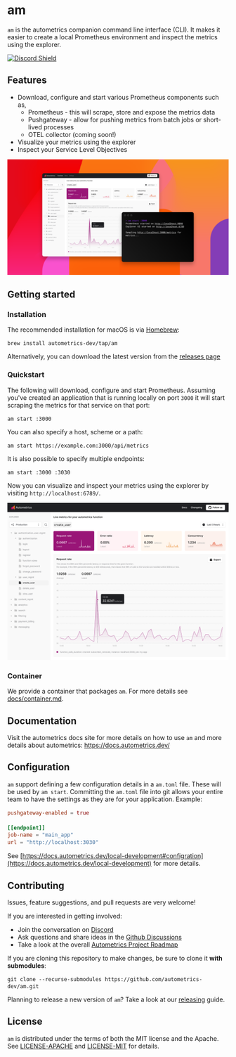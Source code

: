 # am

`am` is the autometrics companion command line interface (CLI). It makes it easier to create a
local Prometheus environment and inspect the metrics using the explorer.

[![Discord Shield](https://discordapp.com/api/guilds/950489382626951178/widget.png?style=shield)](https://discord.gg/kHtwcH8As9)


## Features

- Download, configure and start various Prometheus components such as,
    - Prometheus - this will scrape, store and expose the metrics data
    - Pushgateway - allow for pushing metrics from batch jobs or short-lived
      processes
    - OTEL collector (coming soon!)
- Visualize your metrics using the explorer
- Inspect your Service Level Objectives

![The Autometrics Explorer](./assets/am-explorer.png)

## Getting started

### Installation

The recommended installation for macOS is via [Homebrew](https://brew.sh/):

```
brew install autometrics-dev/tap/am
```

Alternatively, you can download the latest version from the [releases page](https://github.com/autometrics-dev/am/releases)

### Quickstart


The following will download, configure and start Prometheus. Assuming you've created an application that is running locally on port `3000` it will start scraping the metrics for that service on that port:

```
am start :3000
```

You can also specify a host, scheme or a path:

```
am start https://example.com:3000/api/metrics
```

It is also possible to specify multiple endpoints:

```
am start :3000 :3030
```

Now you can visualize and inspect your metrics using the explorer by visiting `http://localhost:6789/`.

![The Autometrics Explorer](./assets/explorer.png)

### Container

We provide a container that packages `am`. For more details see [docs/container.md](docs/container.md).

## Documentation

Visit the autometrics docs site for more details on how to use `am` and more
details about autometrics: https://docs.autometrics.dev/

## Configuration

`am` support defining a few configuration details in a `am.toml` file. These
will be used by `am start`. Committing the `am.toml` file into git allows your
entire team to have the settings as they are for your application. Example:

```toml
pushgateway-enabled = true

[[endpoint]]
job-name = "main_app"
url = "http://localhost:3030"
```

See [https://docs.autometrics.dev/local-development#configration](https://docs.autometrics.dev/local-development) for more details.

## Contributing

Issues, feature suggestions, and pull requests are very welcome!

If you are interested in getting involved:
- Join the conversation on [Discord](https://discord.gg/9eqGEs56UB)
- Ask questions and share ideas in the [Github Discussions](https://github.com/orgs/autometrics-dev/discussions)
- Take a look at the overall [Autometrics Project Roadmap](https://github.com/orgs/autometrics-dev/projects/1)

If you are cloning this repository to make changes, be sure to clone it **with submodules**:

```shell
git clone --recurse-submodules https://github.com/autometrics-dev/am.git
```

Planning to release a new version of `am`? Take a look at our [releasing](RELEASING.md) guide.

## License

`am` is distributed under the terms of both the MIT license and the Apache. See
[LICENSE-APACHE](LICENSE-APACHE) and [LICENSE-MIT](LICENSE-MIT) for details.
